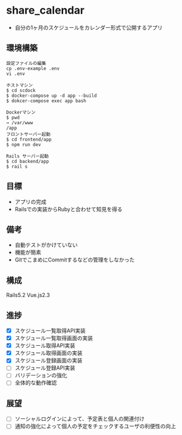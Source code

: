 # share_calendar
- 自分の1ヶ月のスケジュールをカレンダー形式で公開するアプリ

## 環境構築

```
設定ファイルの編集
cp .env-example .env
vi .env

ホストマシン
$ cd scdock
$ docker-compose up -d app --build
$ dokcer-compose exec app bash

Dockerマシン
$ pwd
→ /var/www
/app
フロントサーバー起動
$ cd frontend/app
$ npm run dev

Rails サーバー起動
$ cd backend/app
$ rail s
```

## 目標
- アプリの完成
- Railsでの実装からRubyと合わせて知見を得る

## 備考
- 自動テストがかけていない
- 機能が簡素
- GitでこまめにCommitするなどの管理をしなかった

## 構成
Rails5.2
Vue.js2.3

## 進捗
- [x] スケジュール一覧取得API実装
- [x] スケジュール一覧取得画面の実装
- [x] スケジュール取得API実装
- [x] スケジュール取得画面の実装
- [x] スケジュール登録画面の実装
- [ ] スケジュール登録API実装
- [ ] バリデーションの強化
- [ ] 全体的な動作確認

## 展望
- [ ] ソーシャルログインによって、予定表と個人の関連付け
- [ ] 通知の強化によって個人の予定をチェックするユーザの利便性の向上

